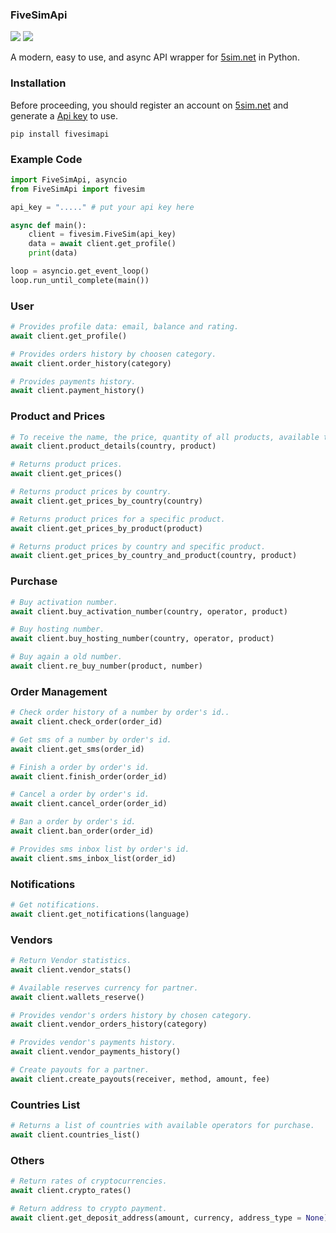 ### FiveSimApi
<a href="https://pypi.python.org/pypi/fivesimapi"><img src="https://img.shields.io/pypi/v/fivesimapi.svg"></a>
<a href="https://pypi.python.org/pypi/fivesimapi"><img src="https://img.shields.io/pypi/pyversions/fivesimapi.svg"></a>

A modern, easy to use, and async API wrapper for [5sim.net](https://5sim.net/) in Python.

### Installation
Before proceeding, you should register an account on [5sim.net](https://5sim.net/) and generate a [Api key](https://5sim.net/settings/security) to use.

```pip install fivesimapi```

### Example Code
```python
import FiveSimApi, asyncio
from FiveSimApi import fivesim

api_key = "....." # put your api key here

async def main():
    client = fivesim.FiveSim(api_key)
    data = await client.get_profile()
    print(data)

loop = asyncio.get_event_loop()
loop.run_until_complete(main())
```
### User
```python
# Provides profile data: email, balance and rating.
await client.get_profile()

# Provides orders history by choosen category.
await client.order_history(category)

# Provides payments history.
await client.payment_history()
```
### Product and Prices
```python
# To receive the name, the price, quantity of all products, available to buy.
await client.product_details(country, product)

# Returns product prices.
await client.get_prices()

# Returns product prices by country.
await client.get_prices_by_country(country)

# Returns product prices for a specific product.
await client.get_prices_by_product(product)

# Returns product prices by country and specific product.
await client.get_prices_by_country_and_product(country, product)
```
### Purchase
```python
# Buy activation number.
await client.buy_activation_number(country, operator, product)

# Buy hosting number.
await client.buy_hosting_number(country, operator, product)

# Buy again a old number.
await client.re_buy_number(product, number)
```
### Order Management
```python
# Check order history of a number by order's id..
await client.check_order(order_id)

# Get sms of a number by order's id.
await client.get_sms(order_id)

# Finish a order by order's id.
await client.finish_order(order_id)

# Cancel a order by order's id.
await client.cancel_order(order_id)

# Ban a order by order's id.
await client.ban_order(order_id)

# Provides sms inbox list by order's id.
await client.sms_inbox_list(order_id)
```
### Notifications
```python
# Get notifications.
await client.get_notifications(language)
```
### Vendors
```python
# Return Vendor statistics.
await client.vendor_stats()

# Available reserves currency for partner.
await client.wallets_reserve()

# Provides vendor's orders history by chosen category.
await client.vendor_orders_history(category)

# Provides vendor's payments history.
await client.vendor_payments_history()

# Create payouts for a partner.
await client.create_payouts(receiver, method, amount, fee)
```
### Countries List
```python
# Returns a list of countries with available operators for purchase.
await client.countries_list()
```
### Others
```python
# Return rates of cryptocurrencies.
await client.crypto_rates()

# Return address to crypto payment.
await client.get_deposit_address(amount, currency, address_type = None)
```
